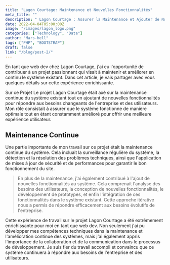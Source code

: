 ```yaml
---
title: "Lagon Courtage: Maintenance et Nouvelles Fonctionnalités"
meta_title: ""
description: " Lagon Courtage : Assurer la Maintenance et Ajouter de Nouvelles Fonctionnalités"
date: 2022-04-04T05:00:00Z
image: "/images/lagon_logo.png"
categories: ["Technology", "Data"]
author: "Mars-hell"
tags: ["PHP", "BOOTSTRAP"]
draft: false
link: "/blog/post-2/"
---
```


En tant que web dev chez Lagon Courtage, j'ai eu l'opportunité de contribuer à un projet passionnant qui visait à maintenir et améliorer en continu le système existant. Dans cet article, je vais partager avec vous quelques détails sur cette expérience enrichissante.

Sur ce Projet
Le projet Lagon Courtage était axé sur la maintenance continue du système existant tout en ajoutant de nouvelles fonctionnalités pour répondre aux besoins changeants de l'entreprise et des utilisateurs. Mon rôle consistait à assurer que le système fonctionne de manière optimale tout en étant constamment amélioré pour offrir une meilleure expérience utilisateur.

## Maintenance Continue

Une partie importante de mon travail sur ce projet était la maintenance continue du système. Cela incluait la surveillance régulière du système, la détection et la résolution des problèmes techniques, ainsi que l'application de mises à jour de sécurité et de performances pour garantir le bon fonctionnement du site.

> En plus de la maintenance, j'ai également contribué à l'ajout de nouvelles fonctionnalités au système. Cela comprenait l'analyse des besoins des utilisateurs, la conception de nouvelles fonctionnalités, le développement de prototypes, et enfin l'intégration de ces fonctionnalités dans le système existant. Cette approche itérative nous a permis de répondre efficacement aux besoins évolutifs de l'entreprise.

Cette expérience de travail sur le projet Lagon Courtage a été extrêmement enrichissante pour moi en tant que web dev. Non seulement j'ai pu développer mes compétences techniques dans la maintenance et l'amélioration continue des systèmes, mais j'ai également appris l'importance de la collaboration et de la communication dans le processus de développement. Je suis fier du travail accompli et convaincu que ce système continuera à répondre aux besoins de l'entreprise et des utilisateurs.


